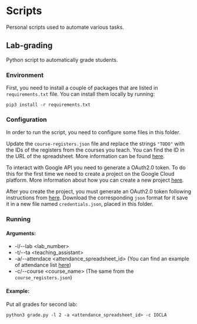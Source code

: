 # Scripts

Personal scripts used to automate various tasks.

## Lab-grading

Python script to automatically grade students.

### Environment

First, you need to install a couple of packages that are listed in `requirements.txt` file.
You can install them locally by running:

```
pip3 install -r requirements.txt
```

### Configuration

In order to run the script, you need to configure some files in this folder.

Update the `course-registers.json` file and replace the strings `"TODO"` with the IDs of the registers from the courses you teach.
You can find the ID in the URL of the spreadsheet.
More information can be found [here](https://developers.google.com/sheets/api/guides/concepts).

To interact with Google API you need to generate a OAuth2.0 token.
To do this for the first time we need to create a project on the Google Cloud platform.
More information about how you can create a new project [here](https://cloud.google.com/resource-manager/docs/creating-managing-projects).

After you create the project, you must generate an OAuth2.0 token following instructions from [here](https://support.google.com/cloud/answer/6158849?hl=en).
Download the corresponding `json` format for it save it in a new file named `credentials.json`, placed in this folder.

### Running

#### Arguments:

- -l/--lab <lab_number>
- -t/--ta <teaching_assistant>
- -a/--attendace <attendance_spreadsheet_id> (You can find an example of attendance list [here](https://docs.google.com/spreadsheets/d/1iK4zBbQycSV7KuMorki2ZwyexwCUSH1KgULfml8bCJk/edit?usp=sharing))
- -c/--course <course_name> (The same from the `course_registers.json`)

#### Example:

Put all grades for second lab:

```
python3 grade.py -l 2 -a <attendance_spreadsheet_id> -c IOCLA
```
